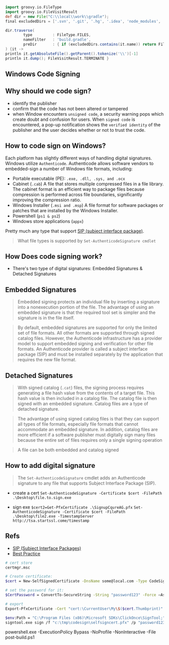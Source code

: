 ```groovy
import groovy.io.FileType
import groovy.io.FileVisitResult
def dir = new File("C:\\local\\work\\gradle");
final excludedDirs = ['.svn', '.git', '.hg', '.idea', 'node_modules', '.gradle', 'build']

dir.traverse(
        type         : FileType.FILES,
        nameFilter   : 'build.gradle',
        preDir       : { if (excludedDirs.contains(it.name)) return FileVisitResult.SKIP_SUBTREE }
) {it ->
println it.getAbsoluteFile().getParent().tokenize('\\')[-1]
println it.dump(); FileVisitResult.TERMINATE }
```

## Windows Code Signing

## Why should we code sign?
- identify the publisher
- confirm that the code has not been altered or tampered
- when Window encounters `unsigned code`, a security warning pops which create doubt and confusion for users. When `signed code` is encountered, a pop-up notification shows the `verified identity` of the publisher and the user decides whether or not to trust the code.

## How to code sign on Windows?
Each platform has slightly different ways of handling digital signatures. Windows utilize `Authenticode`. Authenticode allows software vendors to embedded-sign a number of Windows file formats, including:
*	Portable executable (PE): `.exe, .dll, .sys, and .ocx`
*	Cabinet (`.cab`) 
	A file that stores multiple compressed files in a file library. The cabinet format is an efficient way to package files because compression is performed across file boundaries, significantly improving the compression ratio.
*	Windows Installer (`.msi and .msp`) 
	A file format for software packages or patches that are installed by the Windows Installer.
* Powershell (`ps1 & ps2`)
* Windows store applications (`appx`)

Pretty much any type that support [SIP (subject interface package)](https://bit.ly/3c7d6pA). 

> What file types is supported by `Set-AuthenticodeSignature cmdlet`
	
## How Does code signing work? 
- There's two type of digital signatures: Embedded Signatures & Detached Signatures

## Embedded Signatures
> Embedded signing protects an individual file by inserting a signature into a nonexecution portion of the file. The advantage of using an embedded signature is that the required tool set is simpler and the signature is in the file itself.

> By default, embedded signatures are supported for only the limited set of file formats. All other formats are supported through signed catalog files. However, the Authenticode infrastructure has a provider model to support embedded signing and verification for other file formats. An Authenticode provider is called a subject interface package (SIP) and must be installed separately by the application that requires the new file format.

## Detached Signatures
> With signed catalog (`.cat`) files, the signing process requires generating a file hash value from the contents of a target file. This hash value is then included in a catalog file. The catalog file is then signed with an embedded signature. Catalog files are a type of detached signature.

> The advantage of using signed catalog files is that they can support all types of file formats, especially file formats that cannot accommodate an embedded signature. In addition, catalog files are more efficient if a software publisher must digitally sign many files because the entire set of files requires only a single signing operation

> A file can be both embedded and catalog signed

## How to add digital signature
> The `Set-AuthenticodeSignature` cmdlet adds an Authenticode signature to any file that supports Subject Interface Package (SIP).

- create a cert
`Set-AuthenticodeSignature -Certificate $cert -FilePath .\Desktop\file.to.sign.exe`

- sign exe
`$cert2=Get-PfxCertificate .\SignupCqureAG.pfx`
`Set-AuthenticodeSignature -Certificate $cert -FilePath .\Desktop\file2.exe -TimestampServer http://tsa.startssl.come/timestamp`

## Refs
- [SIP (Subject Interface Packages)](https://vcsjones.dev/2017/08/10/subject-interface-packages)
- [Best Practice](https://docs.microsoft.com/en-us/previous-versions/windows/hardware/design/dn653556(v=vs.85))


```bash
# cert store
certmgr.msc

# Create certificate:
$cert = New-SelfSignedCertificate -DnsName some@local.com -Type CodeSigning -CertStoreLocation Cert:\CurrentUser\My

# set the password for it:
$CertPassword = ConvertTo-SecureString -String "password123" -Force –AsPlainText

# export
Export-PfxCertificate -Cert "cert:\CurrentUser\My\$($cert.Thumbprint)" -FilePath "c:\tmp\codesign\selfsigncert.pfx" -Password $CertPassword

$env:Path = "C:\Program Files (x86)\Microsoft SDKs\ClickOnce\SignTool;"+$env:Path
signtool.exe sign /f "c:\tmp\codesign\selfsigncert.pfx" /p "password123" /v "C:\tmp\codesign\HelloWorld.dll"
```

powershell.exe -ExecutionPolicy Bypass -NoProfile -NonInteractive -File post-build.ps1